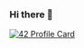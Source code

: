 ### Hi there 👋

[![42 Profile Card](https://1337-readme.vercel.app/api/profile?cursus=42cursus&dark=true&login=obelkhad)](https://github.com/mohouyizme/1337-readme)
